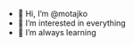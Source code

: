 - 👋 Hi, I’m @motajko
- 👀 I’m interested in everything
- 🌱 I’m always learning


<!---
motajko/motajko is a ✨ special ✨ repository because its `README.md` (this file) appears on your GitHub profile.
You can click the Preview link to take a look at your changes.
--->
